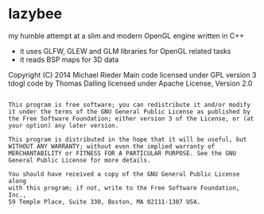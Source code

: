 lazybee
=======

my humble attempt at a slim and modern OpenGL engine written in C++

 * it uses GLFW, GLEW and GLM libraries for OpenGL related tasks
 * it reads BSP maps for 3D data

 Copyright (C) 2014 Michael Rieder
 Main code licensed under GPL version 3
 tdogl code by Thomas Dalling licensed under Apache License, Version 2.0

 ~~~~~~~~~~~~~~~~~~~~~~~~~~~~~~~~~~~~~~~~~~~~~~~~~~~~~~~~~~~~~~~~~~~~~~~~~~

 This program is free software; you can redistribute it and/or modify
 it under the terms of the GNU General Public License as published by
 the Free Software Foundation; either version 3 of the License, or (at
 your option) any later version.

 This program is distributed in the hope that it will be useful, but
 WITHOUT ANY WARRANTY; without even the implied warranty of
 MERCHANTABILITY or FITNESS FOR A PARTICULAR PURPOSE. See the GNU
 General Public License for more details.

 You should have received a copy of the GNU General Public License along
 with this program; if not, write to the Free Software Foundation, Inc.,
 59 Temple Place, Suite 330, Boston, MA 02111-1307 USA.

 ~~~~~~~~~~~~~~~~~~~~~~~~~~~~~~~~~~~~~~~~~~~~~~~~~~~~~~~~~~~~~~~~~~~~~~~~~~
 